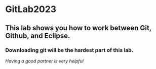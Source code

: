 # GitLab2023
## This lab shows you how to work between Git, Github, and Eclipse.
### Downloading git will be the hardest part of this lab.
_Having a good partner is very helpful_
